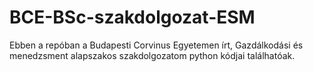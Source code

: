 # BCE-BSc-szakdolgozat-ESM
Ebben a repóban a Budapesti Corvinus Egyetemen írt, Gazdálkodási és menedzsment alapszakos szakdolgozatom python kódjai találhatóak.
